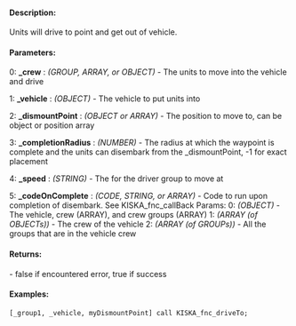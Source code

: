 #### Description:
Units will drive to point and get out of vehicle.

#### Parameters:
0: **_crew** : *(GROUP, ARRAY, or OBJECT)* - The units to move into the vehicle and drive

1: **_vehicle** : *(OBJECT)* - The vehicle to put units into

2: **_dismountPoint** : *(OBJECT or ARRAY)* - The position to move to, can be object or position array

3: **_completionRadius** : *(NUMBER)* - The radius at which the waypoint is complete and the units can disembark from the _dismountPoint, -1 for exact placement

4: **_speed** : *(STRING)* - The for the driver group to move at

5: **_codeOnComplete** : *(CODE, STRING, or ARRAY)* - Code to run upon completion of disembark. See KISKA_fnc_callBack
Params:
0: *(OBJECT)* - The vehicle, crew (ARRAY), and crew groups (ARRAY)
1: *(ARRAY (of OBJECTs))* - The crew of the vehicle
2: *(ARRAY (of GROUPs))* - All the groups that are in the vehicle crew

#### Returns:
<BOOL> - false if encountered error, true if success

#### Examples:
```sqf
[_group1, _vehicle, myDismountPoint] call KISKA_fnc_driveTo;
```


